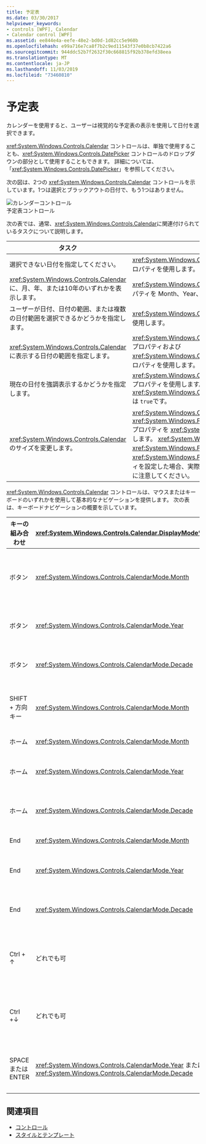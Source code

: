 ```yaml
---
title: 予定表
ms.date: 03/30/2017
helpviewer_keywords:
- controls [WPF], Calendar
- Calendar control [WPF]
ms.assetid: ee844e4a-eefe-48e2-bd0d-1d82cc5e960b
ms.openlocfilehash: e99a716e7ca8f7b2c9ed11543f37e0b8cb7422a6
ms.sourcegitcommit: 944ddc52b7f2632f30c668815f92b378efd38eea
ms.translationtype: MT
ms.contentlocale: ja-JP
ms.lasthandoff: 11/03/2019
ms.locfileid: "73460810"
---
```

# <a name="calendar"></a>予定表
カレンダーを使用すると、ユーザーは視覚的な予定表の表示を使用して日付を選択できます。  
  
 <xref:System.Windows.Controls.Calendar> コントロールは、単独で使用することも、<xref:System.Windows.Controls.DatePicker> コントロールのドロップダウンの部分として使用することもできます。 詳細については、「<xref:System.Windows.Controls.DatePicker>」を参照してください。  
  
 次の図は、2つの <xref:System.Windows.Controls.Calendar> コントロールを示しています。1つは選択とブラックアウトの日付で、もう1つはありません。  
  
 ![カレンダーコントロール](./media/ndp-calendarcontrols.png "NDP_CalendarControls")  
予定表コントロール  
  
 次の表では、通常、<xref:System.Windows.Controls.Calendar>に関連付けられているタスクについて説明します。  
  
|タスク|実装|  
|----------|--------------------|  
|選択できない日付を指定してください。|<xref:System.Windows.Controls.Calendar.BlackoutDates%2A> プロパティを使用します。|  
|<xref:System.Windows.Controls.Calendar> に、月、年、または10年のいずれかを表示します。|<xref:System.Windows.Controls.Calendar.DisplayMode%2A> プロパティを Month、Year、または10年に設定します。|  
|ユーザーが日付、日付の範囲、または複数の日付範囲を選択できるかどうかを指定します。|<xref:System.Windows.Controls.Calendar.SelectionMode%2A>を使用します。|  
|<xref:System.Windows.Controls.Calendar> に表示する日付の範囲を指定します。|<xref:System.Windows.Controls.Calendar.DisplayDateStart%2A> プロパティおよび <xref:System.Windows.Controls.Calendar.DisplayDateEnd%2A> プロパティを使用します。|  
|現在の日付を強調表示するかどうかを指定します。|<xref:System.Windows.Controls.Calendar.IsTodayHighlighted%2A> プロパティを使用します。 既定では、<xref:System.Windows.Controls.Calendar.IsTodayHighlighted%2A> は `true`です。|  
|<xref:System.Windows.Controls.Calendar>のサイズを変更します。|<xref:System.Windows.Controls.Viewbox> を使用するか、<xref:System.Windows.FrameworkElement.LayoutTransform%2A> プロパティを <xref:System.Windows.Media.ScaleTransform>に設定します。 <xref:System.Windows.Controls.Calendar>の <xref:System.Windows.FrameworkElement.Width%2A> と <xref:System.Windows.FrameworkElement.Height%2A> のプロパティを設定した場合、実際のカレンダーのサイズは変更されないことに注意してください。|  
  
 <xref:System.Windows.Controls.Calendar> コントロールは、マウスまたはキーボードのいずれかを使用して基本的なナビゲーションを提供します。 次の表は、キーボードナビゲーションの概要を示しています。  
  
|キーの組み合わせ|<xref:System.Windows.Controls.Calendar.DisplayMode%2A>|操作|  
|---------------------|-----------------------------------------------------------------------------------------------------------------------------------------------------------|------------|  
|ボタン|<xref:System.Windows.Controls.CalendarMode.Month>|<xref:System.Windows.Controls.Calendar.SelectionMode%2A> プロパティが <xref:System.Windows.Controls.CalendarSelectionMode.None>に設定されていない場合、<xref:System.Windows.Controls.Calendar.SelectedDate%2A> プロパティを変更します。|  
|ボタン|<xref:System.Windows.Controls.CalendarMode.Year>|<xref:System.Windows.Controls.Calendar.DisplayDate%2A> プロパティの月を変更します。 <xref:System.Windows.Controls.Calendar.SelectedDate%2A> は変更されないことに注意してください。|  
|ボタン|<xref:System.Windows.Controls.CalendarMode.Decade>|<xref:System.Windows.Controls.Calendar.DisplayDate%2A>の年を変更します。 <xref:System.Windows.Controls.Calendar.SelectedDate%2A> は変更されないことに注意してください。|  
|SHIFT + 方向キー|<xref:System.Windows.Controls.CalendarMode.Month>|<xref:System.Windows.Controls.Calendar.SelectionMode%2A> が <xref:System.Windows.Controls.CalendarSelectionMode.SingleDate> または <xref:System.Windows.Controls.CalendarSelectionMode.None>に設定されていない場合、は選択された日付の範囲を拡張します。|  
|ホーム|<xref:System.Windows.Controls.CalendarMode.Month>|<xref:System.Windows.Controls.Calendar.SelectedDate%2A> を現在の月の最初の日付に変更します。|  
|ホーム|<xref:System.Windows.Controls.CalendarMode.Year>|<xref:System.Windows.Controls.Calendar.DisplayDate%2A> の月をその年の最初の月に変更します。 <xref:System.Windows.Controls.Calendar.SelectedDate%2A> は変更されません。|  
|ホーム|<xref:System.Windows.Controls.CalendarMode.Decade>|<xref:System.Windows.Controls.Calendar.DisplayDate%2A> の年を10年の最初の年に変更します。 <xref:System.Windows.Controls.Calendar.SelectedDate%2A> は変更されません。|  
|End|<xref:System.Windows.Controls.CalendarMode.Month>|<xref:System.Windows.Controls.Calendar.SelectedDate%2A> を現在の月の最後の日付に変更します。|  
|End|<xref:System.Windows.Controls.CalendarMode.Year>|<xref:System.Windows.Controls.Calendar.DisplayDate%2A> の月をその年の最後の月に変更します。 <xref:System.Windows.Controls.Calendar.SelectedDate%2A> は変更されません。|  
|End|<xref:System.Windows.Controls.CalendarMode.Decade>|<xref:System.Windows.Controls.Calendar.DisplayDate%2A> の年を10年の最後の年に変更します。 <xref:System.Windows.Controls.Calendar.SelectedDate%2A> は変更されません。|  
|Ctrl + ↑|どれでも可|次に大きい <xref:System.Windows.Controls.Calendar.DisplayMode%2A>に切り替えます。 <xref:System.Windows.Controls.Calendar.DisplayMode%2A> が既に <xref:System.Windows.Controls.CalendarMode.Decade>ている場合は、何も行われません。|  
|Ctrl +↓|どれでも可|次に小さい <xref:System.Windows.Controls.Calendar.DisplayMode%2A>に切り替えます。 <xref:System.Windows.Controls.Calendar.DisplayMode%2A> が既に <xref:System.Windows.Controls.CalendarMode.Month>ている場合は、何も行われません。|  
|SPACE または ENTER|<xref:System.Windows.Controls.CalendarMode.Year> または <xref:System.Windows.Controls.CalendarMode.Decade>|フォーカスされている項目で表される <xref:System.Windows.Controls.CalendarMode.Month> または <xref:System.Windows.Controls.CalendarMode.Year> に <xref:System.Windows.Controls.Calendar.DisplayMode%2A> を切り替えます。|  
  
## <a name="see-also"></a>関連項目

- [コントロール](index.md)
- [スタイルとテンプレート](../../../desktop-wpf/fundamentals/styles-templates-overview.md)
